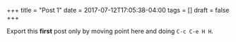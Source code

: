 +++
title = "Post 1"
date = 2017-07-12T17:05:38-04:00
tags = []
draft = false
+++

Export this **first** post only by moving point here and doing `C-c C-e H H`.
